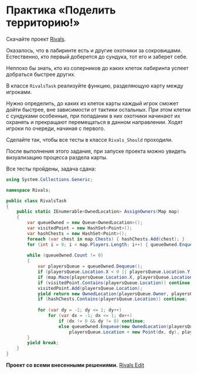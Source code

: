# Практика «Поделить территорию!»

Скачайте проект [Rivals](Rivals.zip).

Оказалось, что в лабиринте есть и другие охотники за сокровищами. Естественно, кто первый доберется до сундука, тот его и заберет себе.

Неплохо бы знать, кто из соперников до каких клеток лабиринта успеет добраться быстрее других.

В классе `RivalsTask` реализуйте функцию, разделяющую карту между игроками.

Нужно определить, до каких из клеток карты каждый игрок сможет дойти быстрее, вне зависимости от тактики остальных. При этом клетки с сундуками особенные, при попадании в них охотники начинают их охранять и прекращают перемещаться в данном направлении. Ходят игроки по очереди, начиная с первого.

Сделайте так, чтобы все тесты в классе `Rivals_Should` проходили.

После выполнения этого задания, при запуске проекта можно увидеть визуализацию процесса раздела карты.

Все тесты пройдены, задача сдана:
```cs
using System.Collections.Generic;

namespace Rivals;

public class RivalsTask
{
    public static IEnumerable<OwnedLocation> AssignOwners(Map map)
    {
        var queueOwned = new Queue<OwnedLocation>();
        var visitedPoint = new HashSet<Point>();
        var hashChests = new HashSet<Point>();
        foreach (var chest in map.Chests) { hashChests.Add(chest); }
        for (int i = 0; i < map.Players.Length; i++) { queueOwned.Enqueue(new OwnedLocation(i, map.Players[i], 0)); }
        
        while (queueOwned.Count != 0)
        {
            var playersQueue = queueOwned.Dequeue();
            if (playersQueue.Location.X < 0 || playersQueue.Location.Y < 0 || !map.InBounds(playersQueue.Location)) continue;
            if (map.Maze[playersQueue.Location.X, playersQueue.Location.Y] == MapCell.Wall) continue;
            if (visitedPoint.Contains(playersQueue.Location)) continue;
            visitedPoint.Add(playersQueue.Location);
            yield return new OwnedLocation(playersQueue.Owner, playersQueue.Location, playersQueue.Distance);
            if (hashChests.Contains(playersQueue.Location)) continue;
    
            for (var dy = -1; dy <= 1; dy++)
                for (var dx = -1; dx <= 1; dx++)
                    if (dx != 0 && dy != 0) continue;
                    else queueOwned.Enqueue(new OwnedLocation(playersQueue.Owner,
                        playersQueue.Location + new Point(dx, dy), playersQueue.Distance + 1));
        }
        yield break;
    }
}
```

**Проект со всеми внесенными решениями.**
[Rivals Edit](Rivals_Edit.zip)
